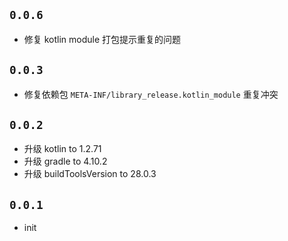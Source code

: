 ## `0.0.6`
- 修复 kotlin module 打包提示重复的问题

## `0.0.3`
- 修复依赖包 `META-INF/library_release.kotlin_module` 重复冲突

## `0.0.2`
- 升级 kotlin to 1.2.71
- 升级 gradle to 4.10.2
- 升级 buildToolsVersion to 28.0.3

## `0.0.1`
- init
